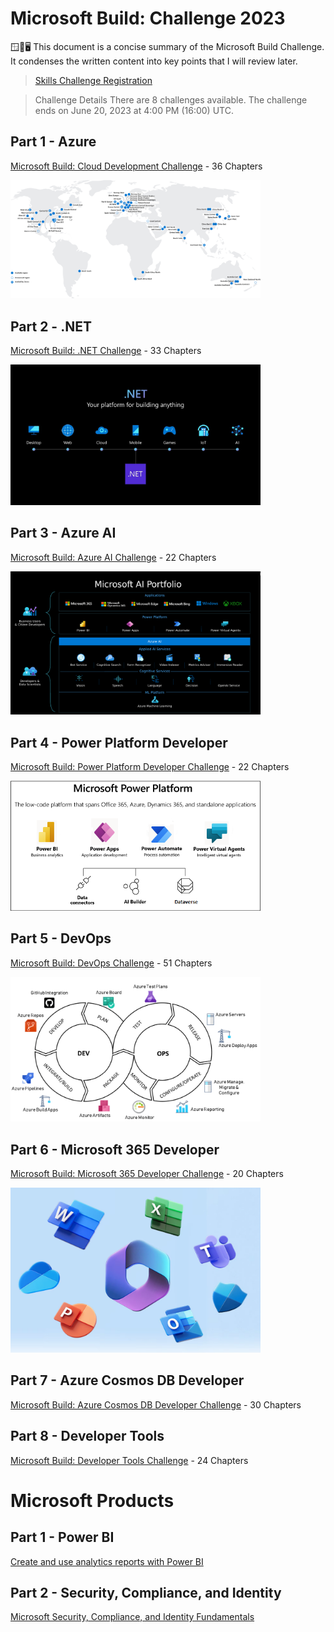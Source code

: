 
# <strong>Microsoft Build: Challenge 2023</strong>

🪟🍭🖥️ This document is a concise summary of the Microsoft Build Challenge. It condenses the written content into key points that I will review later.

> [Skills Challenge Registration](https://www.microsoft.com/en-US/cloudskillschallenge/build/registration/2023)

> Challenge Details
> There are 8 challenges available. The challenge ends on June 20, 2023 at 4:00 PM (16:00) UTC. 

## Part 1 - Azure

[Microsoft Build: Cloud Development Challenge](Azure.md) - 36 Chapters

  <img src="notes/regions-small-be724495.png" alt="-" width="400"/>

## Part 2 - .NET

[Microsoft Build: .NET Challenge](dotNET.md) - 33 Chapters

  <img src="notes/dot-net.jpg" alt="-" width="400"/>

## Part 3 - Azure AI

[Microsoft Build: Azure AI Challenge](AzureAI.md) - 22 Chapters

  <img src="notes/microsoft-ai-portfolio-graphic.png" alt="-" width="400"/>

## Part 4 - Power Platform Developer

[Microsoft Build: Power Platform Developer Challenge](PPF.md) - 22 Chapters

  <img src="notes/platform.png" alt="-" width="400"/>

## Part 5 - DevOps

[Microsoft Build: DevOps Challenge](DevOps.md) - 51 Chapters

  <img src="notes/azure-devops.png" alt="-" width="400"/>

## Part 6 - Microsoft 365 Developer

[Microsoft Build: Microsoft 365 Developer Challenge](M365dev.md) - 20 Chapters

  <img src="notes/m365.png" alt="-" width="400"/>

## Part 7 - Azure Cosmos DB Developer 

[Microsoft Build: Azure Cosmos DB Developer Challenge](Cosmos.md) - 30 Chapters

## Part 8 - Developer Tools 

[Microsoft Build: Developer Tools Challenge](DevTool.md) - 24 Chapters

# <strong>Microsoft Products</strong>

## Part 1 - Power BI

[Create and use analytics reports with Power BI](PowerBI.md)

## Part 2 - Security, Compliance, and Identity 

[Microsoft Security, Compliance, and Identity Fundamentals](Security.md)
